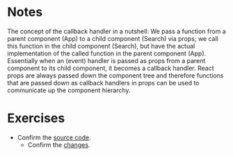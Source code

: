 # Notes

The concept of the callback handler in a nutshell: We pass a function from a parent component (App) to a child component (Search) via props; we call this function in the child component (Search), but have the actual implementation of the called function in the parent component (App). Essentially when an (event) handler is passed as props from a parent component to its child component, it becomes a callback handler. React props are always passed down the component tree and therefore functions that are passed down as callback handlers in props can be used to communicate up the component hierarchy.

# Exercises

- Confirm the [source code](https://codesandbox.io/s/github/the-road-to-learn-react/hacker-stories/tree/2021/Callback-Handler-in-JSX).
  - Confirm the [changes](https://github.com/the-road-to-learn-react/hacker-stories/compare/2021/React-State...2021/Callback-Handler-in-JSX).
